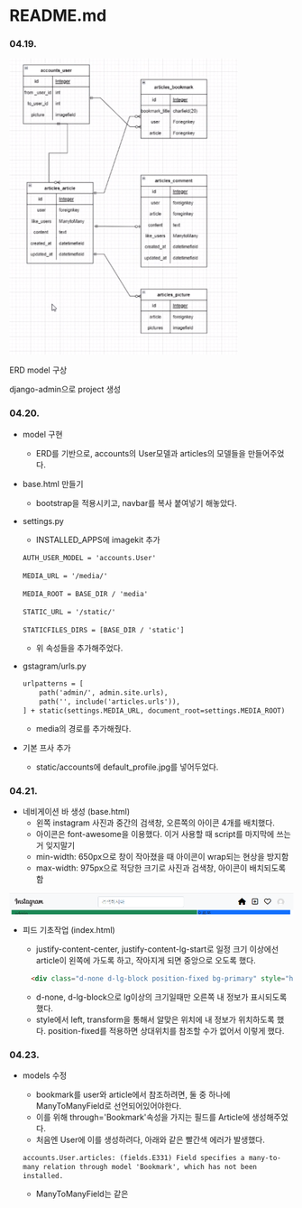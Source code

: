 # README.md

### 04.19.

![img](README.assets/unknown.png) 

ERD model 구상

django-admin으로 project 생성



### 04.20.

- model 구현

  - ERD를 기반으로, accounts의 User모델과 articles의 모델들을 만들어주었다.

- base.html 만들기

  - bootstrap을 적용시키고, navbar를 복사 붙여넣기 해놓았다.

- settings.py

  - INSTALLED_APPS에 imagekit 추가

  ```
  AUTH_USER_MODEL = 'accounts.User'
  
  MEDIA_URL = '/media/'
  
  MEDIA_ROOT = BASE_DIR / 'media'
  
  STATIC_URL = '/static/'
  
  STATICFILES_DIRS = [BASE_DIR / 'static']
  ```

  - 위 속성들을 추가해주었다.

- gstagram/urls.py

  ```
  urlpatterns = [
      path('admin/', admin.site.urls),
      path('', include('articles.urls')),
  ] + static(settings.MEDIA_URL, document_root=settings.MEDIA_ROOT)
  ```

  - media의 경로를 추가해줬다.

- 기본 프사 추가

  - static/accounts에 default_profile.jpg를 넣어두었다.



### 04.21.

- 네비게이션 바 생성 (base.html)
  - 왼쪽 instagram 사진과 중간의 검색창, 오른쪽의 아이콘 4개를 배치했다.
  - 아이콘은 font-awesome을 이용했다. 이거 사용할 때 script를 마지막에 쓰는거 잊지말기
  - min-width: 650px으로 창이 작아졌을 때 아이콘이 wrap되는 현상을 방지함
  - max-width: 975px으로 적당한 크기로 사진과 검색창, 아이콘이 배치되도록 함

![image-20220422011237563](README.assets/image-20220422011237563.png) 

- 피드 기초작업 (index.html)

  - justify-content-center, justify-content-lg-start로 일정 크기 이상에선 article이 왼쪽에 가도록 하고, 작아지게 되면 중앙으로 오도록 했다.

  ```html
    <div class="d-none d-lg-block position-fixed bg-primary" style="height:200px; width:325px; left:50%; transform: translate(163px, 0);">
  ```

  - d-none, d-lg-block으로 lg이상의 크기일때만 오른쪽 내 정보가 표시되도록 했다.
  - style에서 left, transform을 통해서 알맞은 위치에 내 정보가 위치하도록 했다. position-fixed를 적용하면 상대위치를 참조할 수가 없어서 이렇게 했다.



### 04.23.

- models 수정

  - bookmark를 user와 article에서 참조하려면, 둘 중 하나에 ManyToManyField로 선언되어있어야한다.
  - 이를 위해 through='Bookmark'속성을 가지는 필드를 Article에 생성해주었다.
  - 처음엔 User에 이를 생성하려다, 아래와 같은 빨간색 에러가 발생했다.

  ```
  accounts.User.articles: (fields.E331) Field specifies a many-to-many relation through model 'Bookmark', which has not been installed. 
  ```

  - ManyToManyField는 같은 